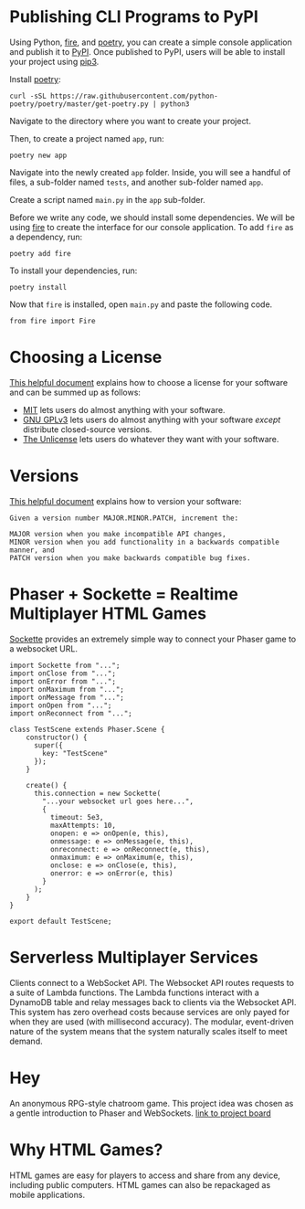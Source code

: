 # Publishing CLI Programs to PyPI
Using Python, [fire](), and [poetry](), you can create a simple console application and publish it to [PyPI](). Once published to PyPI, users will be able to install your project using [pip3]().

Install [poetry]():

`curl -sSL https://raw.githubusercontent.com/python-poetry/poetry/master/get-poetry.py | python3`

Navigate to the directory where you want to create your project.

Then, to create a project named `app`, run:

`poetry new app`

Navigate into the newly created `app` folder. Inside, you will see a handful of files, a sub-folder named `tests`, and another sub-folder named `app`.

Create a script named `main.py` in the `app` sub-folder.

Before we write any code, we should install some dependencies. We will be using [fire]() to create the interface for our console application. To add `fire` as a dependency, run:

`poetry add fire`

To install your dependencies, run:

`poetry install`

Now that `fire` is installed, open `main.py` and paste the following code.

````
from fire import Fire
````


# Choosing a License
[This helpful document]() explains how to choose a license for your software and can be summed up as follows:

* [MIT](https://choosealicense.com/licenses/mit/) lets users do almost anything with your software.
* [GNU GPLv3](https://choosealicense.com/licenses/gpl-3.0/) lets users do almost anything with your software *except* distribute closed-source versions.
* [The Unlicense](https://choosealicense.com/licenses/unlicense/) lets users do whatever they want with your software.

# Versions
[This helpful document](https://semver.org/) explains how to version your software:

    Given a version number MAJOR.MINOR.PATCH, increment the:

    MAJOR version when you make incompatible API changes,
    MINOR version when you add functionality in a backwards compatible manner, and
    PATCH version when you make backwards compatible bug fixes.


# Phaser + Sockette = Realtime Multiplayer HTML Games
[Sockette](https://github.com/lukeed/sockette) provides an extremely simple way to connect your Phaser game to a websocket URL.
````
import Sockette from "...";
import onClose from "...";
import onError from "...";
import onMaximum from "...";
import onMessage from "...";
import onOpen from "...";
import onReconnect from "...";

class TestScene extends Phaser.Scene {
    constructor() {
      super({
        key: "TestScene"
      });
    }
    
    create() {
      this.connection = new Sockette(
        "...your websocket url goes here...",
        {
          timeout: 5e3,
          maxAttempts: 10,
          onopen: e => onOpen(e, this),
          onmessage: e => onMessage(e, this),
          onreconnect: e => onReconnect(e, this),
          onmaximum: e => onMaximum(e, this),
          onclose: e => onClose(e, this),
          onerror: e => onError(e, this)
        }
      );
    }
}

export default TestScene;
````

# Serverless Multiplayer Services
Clients connect to a WebSocket API. The Websocket API routes requests to a suite of Lambda functions. The Lambda functions interact with a DynamoDB table and relay messages back to clients via the Websocket API. This system has zero overhead costs because services are only payed for when they are used (with millisecond accuracy). The modular, event-driven nature of the system means that the system naturally scales itself to meet demand.

# Hey
An anonymous RPG-style chatroom game. This project idea was chosen as a gentle introduction to Phaser and WebSockets. [link to project board](https://trello.com/b/1djlEMae/hey)

# Why HTML Games?
HTML games are easy for players to access and share from any device, including public computers. HTML games can also be repackaged as mobile applications.

